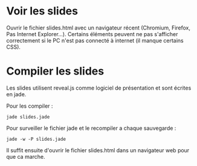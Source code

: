 Voir les slides
===============
Ouvrir le fichier slides.html avec un navigateur récent (Chromium, Firefox, Pas Internet Explorer...).
Certains éléments peuvent ne pas s'afficher correctement si le PC n'est pas connecté à internet (il manque certains CSS).

Compiler les slides
==================
Les slides utilisent reveal.js comme logiciel de présentation et sont écrites en jade.

Pour les compiler :

    jade slides.jade

Pour surveiller le fichier jade et le recompiler a chaque sauvegarde : 

    jade -w -P slides.jade

Il suffit ensuite d'ouvrir le fichier slides.html dans un navigateur web pour que ca marche. 
